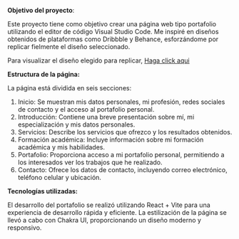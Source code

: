 <b>Objetivo del proyecto</b>:

Este proyecto tiene como objetivo crear una página web tipo portafolio utilizando el editor de código Visual Studio Code. Me inspiré en diseños obtenidos de plataformas como Dribbble y Behance, esforzándome por replicar fielmente el diseño seleccionado.

Para visualizar el diseño elegido para replicar, <a href="
https://www.behance.net/gallery/178045213/Web-Design-Portfolio?tracking_source=search_projects%7Cporfolio+web+&l=187">Haga click aqui</a>

<b>Estructura de la página:</b>

La página está dividida en seis secciones:

1) Inicio: Se muestran mis datos personales, mi profesión, redes sociales de contacto y el acceso al portafolio personal.
2) Introducción: Contiene una breve presentación sobre mí, mi especialización y mis datos personales.
3) Servicios: Describe los servicios que ofrezco y los resultados obtenidos.
4) Formación académica: Incluye información sobre mi formación académica y mis habilidades.
5) Portafolio: Proporciona acceso a mi portafolio personal, permitiendo a los interesados ver los trabajos que he realizado.
6) Contacto: Ofrece los datos de contacto, incluyendo correo electrónico, teléfono celular y ubicación.

<b>Tecnologías utilizadas:</b>

El desarrollo del portafolio se realizó utilizando React + Vite para una experiencia de desarrollo rápida y eficiente. La estilización de la página se llevó a cabo con Chakra UI, proporcionando un diseño moderno y responsivo.



